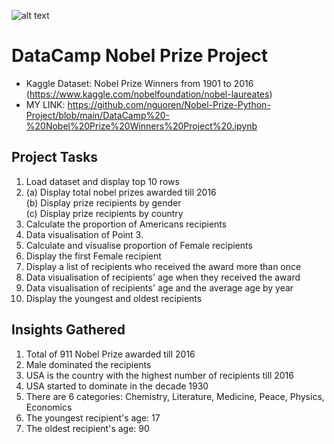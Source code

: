 ![alt text](https://i.imgur.com/rrCZG6f.jpg)
# DataCamp Nobel Prize Project
- Kaggle Dataset: Nobel Prize Winners from 1901 to 2016 (https://www.kaggle.com/nobelfoundation/nobel-laureates)
- MY LINK: https://github.com/nguoren/Nobel-Prize-Python-Project/blob/main/DataCamp%20-%20Nobel%20Prize%20Winners%20Project%20.ipynb

## Project Tasks
1. Load dataset and display top 10 rows
2. (a) Display total nobel prizes awarded till 2016 <br>
   (b) Display prize recipients by gender <br>
   (c) Display prize recipients by country <br>
3. Calculate the proportion of Americans recipients
4. Data visualisation of Point 3.
5. Calculate and visualise proportion of Female recipients
6. Display the first Female recipient
7. Display a list of recipients who received the award more than once
8. Data visualisation of recipients' age when they received the award
9. Data visualisation of recipients' age and the average age by year
10. Display the youngest and oldest recipients

## Insights Gathered
1. Total of 911 Nobel Prize awarded till 2016
2. Male dominated the recipients
3. USA is the country with the highest number of recipients till 2016
4. USA started to dominate in the decade 1930
5. There are 6 categories: Chemistry, Literature, Medicine, Peace, Physics, Economics
6. The youngest recipient's age: 17
7. The oldest recipient's age: 90
